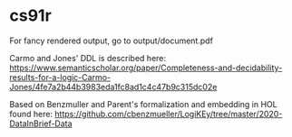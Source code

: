 # cs91r

For fancy rendered output, go to output/document.pdf

Carmo and Jones' DDL is described here: https://www.semanticscholar.org/paper/Completeness-and-decidability-results-for-a-logic-Carmo-Jones/4fe7a2b44b3983eda1fc8ad1c4c47b9c315dc02e

Based on Benzmuller and Parent's formalization and embedding in HOL found here: https://github.com/cbenzmueller/LogiKEy/tree/master/2020-DataInBrief-Data

